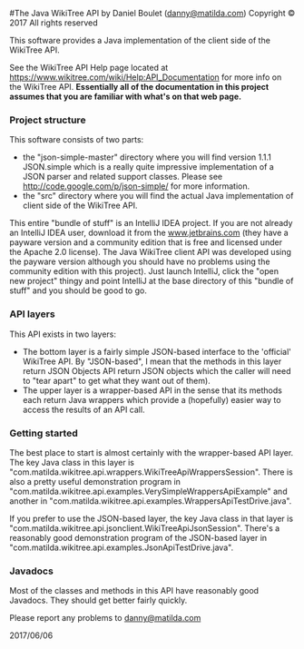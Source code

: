 #The Java WikiTree API
by Daniel Boulet (danny@matilda.com)
Copyright © 2017 All rights reserved

This software provides a Java implementation of the client side of the WikiTree API.

See the WikiTree API Help page located at <https://www.wikitree.com/wiki/Help:API_Documentation> for more info on the WikiTree API.
**Essentially all of the documentation in this project assumes that you are familiar with what's on that web page.**

### Project structure
This software consists of two parts:

* the "json-simple-master" directory where you will find version 1.1.1 JSON.simple which is a really quite
impressive implementation of a JSON parser and related support classes.
Please see http://code.google.com/p/json-simple/ for more information.
* the "src" directory where you will find the actual Java implementation of client side of the WikiTree API.

This entire "bundle of stuff" is an IntelliJ IDEA project. If you are not already an IntelliJ IDEA user,
download it from the www.jetbrains.com (they have a payware version and a community edition that is free
and licensed under the Apache 2.0 license).
The Java WikiTree client API was developed using the payware version although you should have no problems
using the community edition with this project).
Just launch IntelliJ, click the "open new project" thingy and point IntelliJ at the base directory of this
"bundle of stuff" and you should be good to go.

### API layers
This API exists in two layers:

* The bottom layer is a fairly simple JSON-based interface to the 'official' WikiTree API.
By "JSON-based", I mean that the methods in this layer return JSON Objects API return JSON objects which the
caller will need to "tear apart" to get what they want out of them).
* The upper layer is a wrapper-based API in the sense that its methods each return Java wrappers which provide
a (hopefully) easier way to access the results of an API call.

### Getting started

The best place to start is almost certainly with the wrapper-based API layer.
The key Java class in this layer is "com.matilda.wikitree.api.wrappers.WikiTreeApiWrappersSession".
There is also a pretty useful demonstration program in "com.matilda.wikitree.api.examples.VerySimpleWrappersApiExample"
and another in "com.matilda.wikitree.api.examples.WrappersApiTestDrive.java".

If you prefer to use the JSON-based layer, the key Java class in that layer is
"com.matilda.wikitree.api.jsonclient.WikiTreeApiJsonSession".
There's a reasonably good demonstration program of the JSON-based layer in
"com.matilda.wikitree.api.examples.JsonApiTestDrive.java".
 
### Javadocs

Most of the classes and methods in this API have reasonably good Javadocs.
They should get better fairly quickly.

Please report any problems to danny@matilda.com

2017/06/06